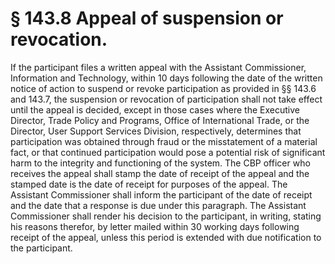 # § 143.8   Appeal of suspension or revocation.

If the participant files a written appeal with the Assistant Commissioner, Information and Technology, within 10 days following the date of the written notice of action to suspend or revoke participation as provided in §§ 143.6 and 143.7, the suspension or revocation of participation shall not take effect until the appeal is decided, except in those cases where the Executive Director, Trade Policy and Programs, Office of International Trade, or the Director, User Support Services Division, respectively, determines that participation was obtained through fraud or the misstatement of a material fact, or that continued participation would pose a potential risk of significant harm to the integrity and functioning of the system. The CBP officer who receives the appeal shall stamp the date of receipt of the appeal and the stamped date is the date of receipt for purposes of the appeal. The Assistant Commissioner shall inform the participant of the date of receipt and the date that a response is due under this paragraph. The Assistant Commissioner shall render his decision to the participant, in writing, stating his reasons therefor, by letter mailed within 30 working days following receipt of the appeal, unless this period is extended with due notification to the participant.




